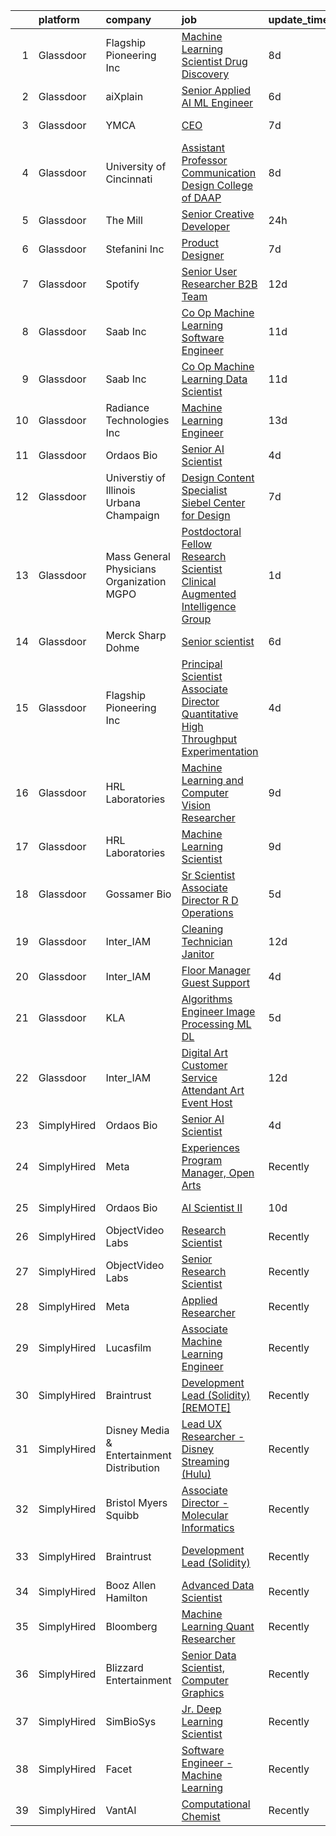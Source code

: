 

|    | platform    | company                                   | job                                                                                                                                                                                                                                                                                                                                                                                                                                                                                                                                                                                                                                                                                                                                                                                                                                                                                                                                                                                                                                                                                                                                                                                                                                                                                                                                                                   | update_time   | location          |
|---:|:------------|:------------------------------------------|:----------------------------------------------------------------------------------------------------------------------------------------------------------------------------------------------------------------------------------------------------------------------------------------------------------------------------------------------------------------------------------------------------------------------------------------------------------------------------------------------------------------------------------------------------------------------------------------------------------------------------------------------------------------------------------------------------------------------------------------------------------------------------------------------------------------------------------------------------------------------------------------------------------------------------------------------------------------------------------------------------------------------------------------------------------------------------------------------------------------------------------------------------------------------------------------------------------------------------------------------------------------------------------------------------------------------------------------------------------------------|:--------------|:------------------|
|  1 | Glassdoor   | Flagship Pioneering  Inc                  | [Machine Learning Scientist  Drug Discovery](https://www.glassdoor.com/partner/jobListing.htm?pos=104&ao=1136043&s=58&guid=00000183a6f95b92ac58d3953018d04f&src=GD_JOB_AD&t=SR&vt=w&cs=1_d085903c&cb=1664953703594&jobListingId=1008163388068&jrtk=3-0-1gejfimtuimaq801-1gejfimudh4d6800-336c29cecb77e58b-)                                                                                                                                                                                                                                                                                                                                                                                                                                                                                                                                                                                                                                                                                                                                                                                                                                                                                                                                                                                                                                                           | 8d            | Cambridge, MA     |
|  2 | Glassdoor   | aiXplain                                  | [Senior Applied AI ML Engineer](https://www.glassdoor.com/partner/jobListing.htm?pos=122&ao=1136043&s=58&guid=00000183a6f95b92ac58d3953018d04f&src=GD_JOB_AD&t=SR&vt=w&ea=1&cs=1_f59ddf5e&cb=1664953703596&jobListingId=1008168388447&jrtk=3-0-1gejfimtuimaq801-1gejfimudh4d6800-64c457933197e1bc-)                                                                                                                                                                                                                                                                                                                                                                                                                                                                                                                                                                                                                                                                                                                                                                                                                                                                                                                                                                                                                                                                   | 6d            | Remote            |
|  3 | Glassdoor   | YMCA                                      | [CEO](https://www.glassdoor.com/partner/jobListing.htm?pos=120&ao=1136043&s=58&guid=00000183a6f95b92ac58d3953018d04f&src=GD_JOB_AD&t=SR&vt=w&cs=1_230a50d0&cb=1664953703596&jobListingId=1008166323653&jrtk=3-0-1gejfimtuimaq801-1gejfimudh4d6800-ceb585c59f24cfa9-)                                                                                                                                                                                                                                                                                                                                                                                                                                                                                                                                                                                                                                                                                                                                                                                                                                                                                                                                                                                                                                                                                                  | 7d            | Claryville, NY    |
|  4 | Glassdoor   | University of Cincinnati                  | [Assistant Professor  Communication Design  College of DAAP](https://www.glassdoor.com/partner/jobListing.htm?pos=119&ao=1136043&s=58&guid=00000183a6f95b92ac58d3953018d04f&src=GD_JOB_AD&t=SR&vt=w&cs=1_5049f3aa&cb=1664953703596&jobListingId=1008163379498&jrtk=3-0-1gejfimtuimaq801-1gejfimudh4d6800-7b7b98756284ec27-)                                                                                                                                                                                                                                                                                                                                                                                                                                                                                                                                                                                                                                                                                                                                                                                                                                                                                                                                                                                                                                           | 8d            | Cincinnati, OH    |
|  5 | Glassdoor   | The Mill                                  | [Senior Creative Developer](https://www.glassdoor.com/partner/jobListing.htm?pos=114&ao=1136043&s=58&guid=00000183a6f95b92ac58d3953018d04f&src=GD_JOB_AD&t=SR&vt=w&cs=1_3a1315d7&cb=1664953703595&jobListingId=1008184957851&jrtk=3-0-1gejfimtuimaq801-1gejfimudh4d6800-ae136d888023f125-)                                                                                                                                                                                                                                                                                                                                                                                                                                                                                                                                                                                                                                                                                                                                                                                                                                                                                                                                                                                                                                                                            | 24h           | New York, NY      |
|  6 | Glassdoor   | Stefanini  Inc                            | [Product Designer](https://www.glassdoor.com/partner/jobListing.htm?pos=115&ao=1136043&s=58&guid=00000183a6f95b92ac58d3953018d04f&src=GD_JOB_AD&t=SR&vt=w&cs=1_5e435aef&cb=1664953703595&jobListingId=1008166585383&jrtk=3-0-1gejfimtuimaq801-1gejfimudh4d6800-ea6be0aa00185b4c-)                                                                                                                                                                                                                                                                                                                                                                                                                                                                                                                                                                                                                                                                                                                                                                                                                                                                                                                                                                                                                                                                                     | 7d            | Dearborn, MI      |
|  7 | Glassdoor   | Spotify                                   | [Senior User Researcher  B2B Team](https://www.glassdoor.com/partner/jobListing.htm?pos=107&ao=1136043&s=58&guid=00000183a6f95b92ac58d3953018d04f&src=GD_JOB_AD&t=SR&vt=w&cs=1_d40bce40&cb=1664953703594&jobListingId=1008156696008&jrtk=3-0-1gejfimtuimaq801-1gejfimudh4d6800-e4fc1c9976fb5d46-)                                                                                                                                                                                                                                                                                                                                                                                                                                                                                                                                                                                                                                                                                                                                                                                                                                                                                                                                                                                                                                                                     | 12d           | Remote            |
|  8 | Glassdoor   | Saab Inc                                  | [Co Op  Machine Learning Software Engineer  ](https://www.glassdoor.com/partner/jobListing.htm?pos=116&ao=1136043&s=58&guid=00000183a6f95b92ac58d3953018d04f&src=GD_JOB_AD&t=SR&vt=w&cs=1_f0a50a67&cb=1664953703595&jobListingId=1008158907210&jrtk=3-0-1gejfimtuimaq801-1gejfimudh4d6800-234ba0b8cc64a37c-)                                                                                                                                                                                                                                                                                                                                                                                                                                                                                                                                                                                                                                                                                                                                                                                                                                                                                                                                                                                                                                                          | 11d           | Remote            |
|  9 | Glassdoor   | Saab Inc                                  | [Co Op  Machine Learning Data Scientist  ](https://www.glassdoor.com/partner/jobListing.htm?pos=121&ao=1136043&s=58&guid=00000183a6f95b92ac58d3953018d04f&src=GD_JOB_AD&t=SR&vt=w&cs=1_43ea7c2f&cb=1664953703596&jobListingId=1008158906710&jrtk=3-0-1gejfimtuimaq801-1gejfimudh4d6800-27320908d5b7b442-)                                                                                                                                                                                                                                                                                                                                                                                                                                                                                                                                                                                                                                                                                                                                                                                                                                                                                                                                                                                                                                                             | 11d           | Remote            |
| 10 | Glassdoor   | Radiance Technologies Inc                 | [Machine Learning Engineer](https://www.glassdoor.com/partner/jobListing.htm?pos=112&ao=1136043&s=58&guid=00000183a6f95b92ac58d3953018d04f&src=GD_JOB_AD&t=SR&vt=w&ea=1&cs=1_ab18b0d6&cb=1664953703595&jobListingId=1008155141417&jrtk=3-0-1gejfimtuimaq801-1gejfimudh4d6800-85b467fc819b1285-)                                                                                                                                                                                                                                                                                                                                                                                                                                                                                                                                                                                                                                                                                                                                                                                                                                                                                                                                                                                                                                                                       | 13d           | Beavercreek, OH   |
| 11 | Glassdoor   | Ordaos Bio                                | [Senior AI Scientist](https://www.glassdoor.com/partner/jobListing.htm?pos=101&ao=1110586&s=58&guid=00000183a6f95b92ac58d3953018d04f&src=GD_JOB_AD&t=SR&vt=w&cs=1_8914025b&cb=1664953703593&jobListingId=1008175034996&cpc=AC285F3A3ECA6BB0&jrtk=3-0-1gejfimtuimaq801-1gejfimudh4d6800-6e3b96d5fab54d9d--6NYlbfkN0DG4ntHtB_rMsnfhgmnSvK2brktLme1L4SiDeJjQ-izrVOLqRJ5-yjE7k3D6lhaa8_lH88SdxtMac3kCFJ7RYNZr4Q-W8s0r9rHDwZeq6FJtbnEYqrVp1RbSeWg7_aqOKZ1nuIV5aLLKftj6U2mxUb-hhU34d-OpZ0CUof48BRNTODU_DAv4E5_Rh1ZLYVcMXPrKBNEhWybwFp5WbJsIx-taSe_uCjR_ized85M_lL0J0wfAkOGtty0aK0CgqrLQ6jKNW5da8YBILW682C4jhSkP1oWIXaGdbxmVZjKOqkPUx11_YEdxW_mHQm2XfsTYD3epDlcNq0aierJSY4bonY6QyzsDgEOndrIxQa7IYIF1mgaOirI3sMd6AqpG1SkdweaVDhx2tC2KKMLvFjV--bjgmPQcUkvtVdTsaKlyw-A82-spsmiCadUjma4EaZ3BA_mbusnfqnzHROeG-5rxxG805s-ViL1r4MqAxrMiMyCIvszE9UZeewOR0xFlPk3RA73iIMazE-a6iQ9c3UKHDquds547kWbXclFFQPwRiF1sZc4jom9dkCant_MsH-9YJNgU2kYExdUZl-MFsMDQ9R2N608Xe4eznfJ-sqyWhLL3rHpUZN3RO7z1dozAY4FUg09EVMoUOrJSqbyfdJSWjmBJFbIxH1_qBEf5oWbWjhrnfp7KSq0rloUtdD-GW9nqJfORZx-rRT63GDZABr4I8MMheRl2MyehXOGNvf1vid5i4EpYc9KRcocnlQtBx-LXpxXxMHa5tqseVssLuGgX2p96YLJTwYGoI4hF0C-xEqsX9gN9cwzNVyoQAfI-m2zaQ37qpPQE06adV4cSQy5ujpkhAFK-131pkb4i_qnmlg06N9kng55rhmQVZF0aSLouGR7SJaKx3biFepYyuOHuQgtG3ZdvtzzkNI8R6BFzV-j6o5esWwaFyiyN6gqNRZlZavp3jJ_tDtuR7YwwLiIhlVsoUzwGra8BiTt5Y85Td_ilA%3D%3D) | 4d            | New York, NY      |
| 12 | Glassdoor   | Universtiy of Illinois Urbana Champaign   | [Design Content Specialist   Siebel Center for Design](https://www.glassdoor.com/partner/jobListing.htm?pos=117&ao=1136043&s=58&guid=00000183a6f95b92ac58d3953018d04f&src=GD_JOB_AD&t=SR&vt=w&cs=1_d6761712&cb=1664953703595&jobListingId=1008165316090&jrtk=3-0-1gejfimtuimaq801-1gejfimudh4d6800-7832ef694c534d04-)                                                                                                                                                                                                                                                                                                                                                                                                                                                                                                                                                                                                                                                                                                                                                                                                                                                                                                                                                                                                                                                 | 7d            | Urbana, IL        |
| 13 | Glassdoor   | Mass General Physicians Organization MGPO | [Postdoctoral Fellow Research Scientist  Clinical Augmented Intelligence Group](https://www.glassdoor.com/partner/jobListing.htm?pos=109&ao=1136043&s=58&guid=00000183a6f95b92ac58d3953018d04f&src=GD_JOB_AD&t=SR&vt=w&cs=1_85f7da17&cb=1664953703594&jobListingId=1008181195062&jrtk=3-0-1gejfimtuimaq801-1gejfimudh4d6800-1975345783b2eb57-)                                                                                                                                                                                                                                                                                                                                                                                                                                                                                                                                                                                                                                                                                                                                                                                                                                                                                                                                                                                                                        | 1d            | Boston, MA        |
| 14 | Glassdoor   | Merck Sharp   Dohme                       | [Senior scientist](https://www.glassdoor.com/partner/jobListing.htm?pos=111&ao=1136043&s=58&guid=00000183a6f95b92ac58d3953018d04f&src=GD_JOB_AD&t=SR&vt=w&cs=1_a76d8357&cb=1664953703595&jobListingId=1008168763699&jrtk=3-0-1gejfimtuimaq801-1gejfimudh4d6800-68519f5c4ee1f43a-)                                                                                                                                                                                                                                                                                                                                                                                                                                                                                                                                                                                                                                                                                                                                                                                                                                                                                                                                                                                                                                                                                     | 6d            | Boston, MA        |
| 15 | Glassdoor   | Flagship Pioneering  Inc                  | [Principal Scientist Associate Director   Quantitative High Throughput Experimentation](https://www.glassdoor.com/partner/jobListing.htm?pos=118&ao=1136043&s=58&guid=00000183a6f95b92ac58d3953018d04f&src=GD_JOB_AD&t=SR&vt=w&ea=1&cs=1_da1fdd4f&cb=1664953703595&jobListingId=1008173705979&jrtk=3-0-1gejfimtuimaq801-1gejfimudh4d6800-3a9fbb8898292c24-)                                                                                                                                                                                                                                                                                                                                                                                                                                                                                                                                                                                                                                                                                                                                                                                                                                                                                                                                                                                                           | 4d            | Boston, MA        |
| 16 | Glassdoor   | HRL Laboratories                          | [Machine Learning and Computer Vision Researcher](https://www.glassdoor.com/partner/jobListing.htm?pos=103&ao=1136043&s=58&guid=00000183a6f95b92ac58d3953018d04f&src=GD_JOB_AD&t=SR&vt=w&ea=1&cs=1_be2aa1ab&cb=1664953703594&jobListingId=1008160664418&jrtk=3-0-1gejfimtuimaq801-1gejfimudh4d6800-b1c74ed6af240443-)                                                                                                                                                                                                                                                                                                                                                                                                                                                                                                                                                                                                                                                                                                                                                                                                                                                                                                                                                                                                                                                 | 9d            | Lost Hills, CA    |
| 17 | Glassdoor   | HRL Laboratories                          | [Machine Learning Scientist](https://www.glassdoor.com/partner/jobListing.htm?pos=106&ao=1136043&s=58&guid=00000183a6f95b92ac58d3953018d04f&src=GD_JOB_AD&t=SR&vt=w&ea=1&cs=1_0b58e5cd&cb=1664953703594&jobListingId=1008160664533&jrtk=3-0-1gejfimtuimaq801-1gejfimudh4d6800-7e48724bcdf659b5-)                                                                                                                                                                                                                                                                                                                                                                                                                                                                                                                                                                                                                                                                                                                                                                                                                                                                                                                                                                                                                                                                      | 9d            | Lost Hills, CA    |
| 18 | Glassdoor   | Gossamer Bio                              | [Sr  Scientist Associate Director  R D Operations](https://www.glassdoor.com/partner/jobListing.htm?pos=110&ao=1136043&s=58&guid=00000183a6f95b92ac58d3953018d04f&src=GD_JOB_AD&t=SR&vt=w&cs=1_b1f97264&cb=1664953703595&jobListingId=1008171431367&jrtk=3-0-1gejfimtuimaq801-1gejfimudh4d6800-a0a720d8321d2b4d-)                                                                                                                                                                                                                                                                                                                                                                                                                                                                                                                                                                                                                                                                                                                                                                                                                                                                                                                                                                                                                                                     | 5d            | San Diego, CA     |
| 19 | Glassdoor   | Inter_IAM                                 | [Cleaning Technician   Janitor](https://www.glassdoor.com/partner/jobListing.htm?pos=105&ao=1136043&s=58&guid=00000183a6f95b92ac58d3953018d04f&src=GD_JOB_AD&t=SR&vt=w&ea=1&cs=1_e7be50bf&cb=1664953703594&jobListingId=1008156950790&jrtk=3-0-1gejfimtuimaq801-1gejfimudh4d6800-56ff69230273e933-)                                                                                                                                                                                                                                                                                                                                                                                                                                                                                                                                                                                                                                                                                                                                                                                                                                                                                                                                                                                                                                                                   | 12d           | New York, NY      |
| 20 | Glassdoor   | Inter_IAM                                 | [Floor Manager   Guest Support](https://www.glassdoor.com/partner/jobListing.htm?pos=108&ao=1136043&s=58&guid=00000183a6f95b92ac58d3953018d04f&src=GD_JOB_AD&t=SR&vt=w&ea=1&cs=1_7e9181dc&cb=1664953703594&jobListingId=1008173048006&jrtk=3-0-1gejfimtuimaq801-1gejfimudh4d6800-6baa922eff9a97fd-)                                                                                                                                                                                                                                                                                                                                                                                                                                                                                                                                                                                                                                                                                                                                                                                                                                                                                                                                                                                                                                                                   | 4d            | Manhattan         |
| 21 | Glassdoor   | KLA                                       | [Algorithms Engineer   Image Processing   ML DL  ](https://www.glassdoor.com/partner/jobListing.htm?pos=113&ao=1136043&s=58&guid=00000183a6f95b92ac58d3953018d04f&src=GD_JOB_AD&t=SR&vt=w&cs=1_e14e74b4&cb=1664953703595&jobListingId=1008171541246&jrtk=3-0-1gejfimtuimaq801-1gejfimudh4d6800-62308c64b199b0c3-)                                                                                                                                                                                                                                                                                                                                                                                                                                                                                                                                                                                                                                                                                                                                                                                                                                                                                                                                                                                                                                                     | 5d            | Ann Arbor, MI     |
| 22 | Glassdoor   | Inter_IAM                                 | [Digital Art Customer Service Attendant   Art Event Host](https://www.glassdoor.com/partner/jobListing.htm?pos=102&ao=1136043&s=58&guid=00000183a6f95b92ac58d3953018d04f&src=GD_JOB_AD&t=SR&vt=w&ea=1&cs=1_97455b33&cb=1664953703594&jobListingId=1008155713058&jrtk=3-0-1gejfimtuimaq801-1gejfimudh4d6800-d2065aeaa8e424f8-)                                                                                                                                                                                                                                                                                                                                                                                                                                                                                                                                                                                                                                                                                                                                                                                                                                                                                                                                                                                                                                         | 12d           | New York, NY      |
| 23 | SimplyHired | Ordaos Bio                                | [Senior AI Scientist](https://www.simplyhired.com/job/nn6RqdvQPsT9klcbRWHlFhWC8gX0oyGraO0xN_M4wWbyMHJZjHdOkA?q=generative+art)                                                                                                                                                                                                                                                                                                                                                                                                                                                                                                                                                                                                                                                                                                                                                                                                                                                                                                                                                                                                                                                                                                                                                                                                                                        | 4d            | New York, NY      |
| 24 | SimplyHired | Meta                                      | [Experiences Program Manager, Open Arts](https://www.simplyhired.com/job/39LFdVDZkOVzjzuKxDh39-uXR6pKfcGOkABaQ3gkkuENYK4d0Gs1Og?q=generative+art)                                                                                                                                                                                                                                                                                                                                                                                                                                                                                                                                                                                                                                                                                                                                                                                                                                                                                                                                                                                                                                                                                                                                                                                                                     | Recently      | Menlo Park, CA    |
| 25 | SimplyHired | Ordaos Bio                                | [AI Scientist II](https://www.simplyhired.com/job/1peH8x9WH-Ys5vcTPk_mMktxMCaHrrCocmL_ZC1gTQvD3qDAuqyEQw?q=generative+art)                                                                                                                                                                                                                                                                                                                                                                                                                                                                                                                                                                                                                                                                                                                                                                                                                                                                                                                                                                                                                                                                                                                                                                                                                                            | 10d           | New York, NY      |
| 26 | SimplyHired | ObjectVideo Labs                          | [Research Scientist](https://www.simplyhired.com/job/N0c0E_zh9jeltQbILJ5kJF-DYPT_jiGHBJYFUN1IUVmpfaoO_8s6Vg?q=generative+art)                                                                                                                                                                                                                                                                                                                                                                                                                                                                                                                                                                                                                                                                                                                                                                                                                                                                                                                                                                                                                                                                                                                                                                                                                                         | Recently      | Tysons, VA        |
| 27 | SimplyHired | ObjectVideo Labs                          | [Senior Research Scientist](https://www.simplyhired.com/job/iwGOHmLWvfOmxyLPWisE22bVwaw0zqQje7AP87bP-cBI8DTccbHQTQ?q=generative+art)                                                                                                                                                                                                                                                                                                                                                                                                                                                                                                                                                                                                                                                                                                                                                                                                                                                                                                                                                                                                                                                                                                                                                                                                                                  | Recently      | Tysons, VA        |
| 28 | SimplyHired | Meta                                      | [Applied Researcher](https://www.simplyhired.com/job/fEBHx_bjfzf6rqxoWa9Eh11hoEsdDdSVUwYrW_2Zc2pgk64DnV_Bvw?q=generative+art)                                                                                                                                                                                                                                                                                                                                                                                                                                                                                                                                                                                                                                                                                                                                                                                                                                                                                                                                                                                                                                                                                                                                                                                                                                         | Recently      | Remote            |
| 29 | SimplyHired | Lucasfilm                                 | [Associate Machine Learning Engineer](https://www.simplyhired.com/job/NHCbzWRQ1XQtyychoSUQiroJNEZKRqDcszy7P2TGP2ughvn0n-RGgA?q=generative+art)                                                                                                                                                                                                                                                                                                                                                                                                                                                                                                                                                                                                                                                                                                                                                                                                                                                                                                                                                                                                                                                                                                                                                                                                                        | Recently      | San Francisco, CA |
| 30 | SimplyHired | Braintrust                                | [Development Lead (Solidity) [REMOTE]](https://www.simplyhired.com/job/sCM5rV5ogHF6mOBkNqv0XXxTNd8BS1_OxpSbpFIvM2UOBbe3tGya_w?q=generative+art)                                                                                                                                                                                                                                                                                                                                                                                                                                                                                                                                                                                                                                                                                                                                                                                                                                                                                                                                                                                                                                                                                                                                                                                                                       | Recently      | San Francisco, CA |
| 31 | SimplyHired | Disney Media & Entertainment Distribution | [Lead UX Researcher - Disney Streaming (Hulu)](https://www.simplyhired.com/job/7XMRj3xaKGPICCQDpgBy58GQz31YuYQM3_SazorKRRpWl9b--dk1Gw?q=generative+art)                                                                                                                                                                                                                                                                                                                                                                                                                                                                                                                                                                                                                                                                                                                                                                                                                                                                                                                                                                                                                                                                                                                                                                                                               | Recently      | New York, NY      |
| 32 | SimplyHired | Bristol Myers Squibb                      | [Associate Director - Molecular Informatics](https://www.simplyhired.com/job/6LUET-00J9FC82jcNozqbzcnMlTzIUjvX0PgAVt3914OdorFX8oQvA?q=generative+art)                                                                                                                                                                                                                                                                                                                                                                                                                                                                                                                                                                                                                                                                                                                                                                                                                                                                                                                                                                                                                                                                                                                                                                                                                 | Recently      | Cambridge, MA     |
| 33 | SimplyHired | Braintrust                                | [Development Lead (Solidity)](https://www.simplyhired.com/job/fbvQMOEt9tZwTsMI26BryTe_lXzUc0Aip_ovT3uO4CHthARKvKJfrw?q=generative+art)                                                                                                                                                                                                                                                                                                                                                                                                                                                                                                                                                                                                                                                                                                                                                                                                                                                                                                                                                                                                                                                                                                                                                                                                                                | Recently      | San Francisco, CA |
| 34 | SimplyHired | Booz Allen Hamilton                       | [Advanced Data Scientist](https://www.simplyhired.com/job/6wXBavYp-PplJ28NFIYglO8-7dTuHiYQb0uwyejmBZfeSdLek03YvQ?q=generative+art)                                                                                                                                                                                                                                                                                                                                                                                                                                                                                                                                                                                                                                                                                                                                                                                                                                                                                                                                                                                                                                                                                                                                                                                                                                    | Recently      | Adelphi, MD       |
| 35 | SimplyHired | Bloomberg                                 | [Machine Learning Quant Researcher](https://www.simplyhired.com/job/VPoBWZeqtsL_I-8lUeUVH-XyL3kFT6mMxT20wo9--CNiv9Uav37p5Q?q=generative+art)                                                                                                                                                                                                                                                                                                                                                                                                                                                                                                                                                                                                                                                                                                                                                                                                                                                                                                                                                                                                                                                                                                                                                                                                                          | Recently      | New York, NY      |
| 36 | SimplyHired | Blizzard Entertainment                    | [Senior Data Scientist, Computer Graphics](https://www.simplyhired.com/job/FiskW-Gz-FCAVeSnphMRdyWJsI2KrVP0qig6JTACI2hq1lHJkEOfoA?q=generative+art)                                                                                                                                                                                                                                                                                                                                                                                                                                                                                                                                                                                                                                                                                                                                                                                                                                                                                                                                                                                                                                                                                                                                                                                                                   | Recently      | Irvine, CA        |
| 37 | SimplyHired | SimBioSys                                 | [Jr. Deep Learning Scientist](https://www.simplyhired.com/job/QLKBeB213mb3gEI9hwxK3u6dwygDRzLsU5l729hCydJRHwl7Zh9bqA?q=generative+art)                                                                                                                                                                                                                                                                                                                                                                                                                                                                                                                                                                                                                                                                                                                                                                                                                                                                                                                                                                                                                                                                                                                                                                                                                                | Recently      | Chicago, IL       |
| 38 | SimplyHired | Facet                                     | [Software Engineer - Machine Learning](https://www.simplyhired.com/job/rRl7LpYqGiIowLAwzbrNzMgXtXTFbKgtp-z9fo66PKEqX4Q6nYlO_w?q=generative+art)                                                                                                                                                                                                                                                                                                                                                                                                                                                                                                                                                                                                                                                                                                                                                                                                                                                                                                                                                                                                                                                                                                                                                                                                                       | Recently      | San Francisco, CA |
| 39 | SimplyHired | VantAI                                    | [Computational Chemist](https://www.simplyhired.com/job/aJcGKwc82WK-vSKr6RRi2JY50VCViO-wQDclh-ARe_K3c3WGxgtnhA?q=generative+art)                                                                                                                                                                                                                                                                                                                                                                                                                                                                                                                                                                                                                                                                                                                                                                                                                                                                                                                                                                                                                                                                                                                                                                                                                                      | Recently      | New York, NY      |